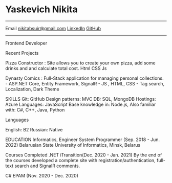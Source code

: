 Yaskevich Nikita
============

-------------------     ----------------------------
Email                        nikitabsuir@gmail.com
[LinkedIn](https://www.linkedin.com/in/nikita-yaskevich-976a9a192/)
[GitHub](https://github.com/NotNikita)
-------------------     ----------------------------

Frontend Developer


Recent Projects

Pizza Constructor
:   Site allows you to create your own pizza, add some drinks and and calculate total cost.
    Html CSS Js

Dynasty Comics
:   Full-Stack application for managing personal collections.
    - ASP.NET Core, Entity Framework, SignalR
    - JS , HTML, CSS
    - Tag search, Localization, Dark Theme
	

SKILLS
Git: GitHub
Design patterns: MVC
DB: SQL, MongoDB
Hostings: Azure
Languages: JavaScript
Base knowledge in: Node.js,
Also familiar with: C#, C++, Java, Python


Languages

English: B2
Russian: Native

EDUCATION
Informatics, Engineer System Programmer (Sep. 2018 - Jun. 2022)
Belarusian State University of Informatics, Minsk, Belarus


Courses Completed
.NET   iTransition(Dec. 2020 - Jan. 2021)
By the end of the courses developed a complete site with registration/authentication, full-text search and SignalR comments.


C# EPAM (Nov. 2020 - Dec. 2020)
